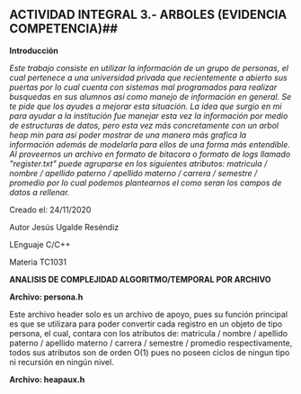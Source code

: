 ## **ACTIVIDAD INTEGRAL 3.- ARBOLES (EVIDENCIA COMPETENCIA)**##

**Introducción**

*Este trabajo consiste en utilizar la información de un grupo de personas, el cual pertenece a una universidad privada que recientemente a abierto sus puertas por lo cual cuenta con sistemas mal programados para realizar busquedas en sus alumnos así como manejo de información en general. Se te pide que los ayudes a mejorar esta situación.
La idea que surgio en  mi para ayudar a la institución fue manejar esta vez la información por medio de estructuras de datos, pero esta vez más concretamente con un arbol heap min para así poder mostrar de una manera más grafica la información además de modelarla para ellos de una forma más entendible.
Al proveernos un archivo en formato de bitacora o formato de logs llamado "register.txt" puede agruparse en los siguientes atributos: matricula / nombre / apellido paterno / apellido materno / carrera / semestre / promedio por lo cual podemos plantearnos el como seran los campos de datos a rellenar.*

Creado el: 24/11/2020

Autor Jesús Ugalde Reséndiz

LEnguaje C/C++

Materia TC1031

**ANALISIS DE COMPLEJIDAD ALGORITMO/TEMPORAL POR ARCHIVO**

**Archivo: persona.h**

Este archivo header solo es un archivo de apoyo, pues su función principal es que se utilizara para poder convertir cada registro en un objeto de tipo persona, el cual, contara con los atributos de: matricula / nombre / apellido paterno / apellido materno / carrera / semestre / promedio respectivamente, todos sus atributos son de orden O(1) pues no poseen ciclos de ningun tipo ni recursión en ningún nivel.

**Archivo: heapaux.h**
